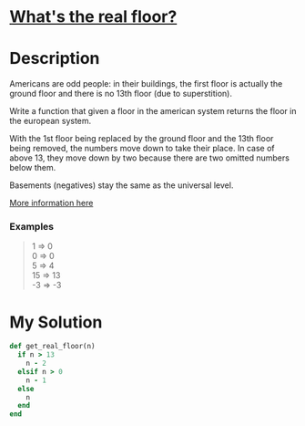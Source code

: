 # [What's the real floor?](https://www.codewars.com/kata/574b3b1599d8f897470018f6)

# Description
Americans are odd people: in their buildings, the first floor is actually the ground floor and there is no 13th floor 
(due to superstition).

Write a function that given a floor in the american system returns the floor in the european system.

With the 1st floor being replaced by the ground floor and the 13th floor being removed, the numbers move down to take 
their place. In case of above 13, they move down by two because there are two omitted numbers below them.

Basements (negatives) stay the same as the universal level.

[More information here](https://en.wikipedia.org/wiki/Storey#European_scheme)

### Examples
>1  =>  0\
0  =>  0\
5  =>  4\
15  =>  13\
-3  =>  -3

# My Solution
```ruby
def get_real_floor(n)
  if n > 13
    n - 2
  elsif n > 0
    n - 1
  else
    n
  end
end
```
